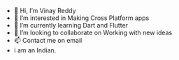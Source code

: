 - 👋 Hi, I’m Vinay Reddy
- 👀 I’m interested in Making Cross Platform apps
- 🌱 I’m currently learning Dart and Flutter
- 💞️ I’m looking to collaborate on Working with new ideas
- 📫 Contact me on email
- i am an Indian.

<!---
vinayreddy9999/vinayreddy9999 is a ✨ special ✨ repository because its `README.md` (this file) appears on your GitHub profile.
You can click the Preview link to take a look at your changes.
--->
